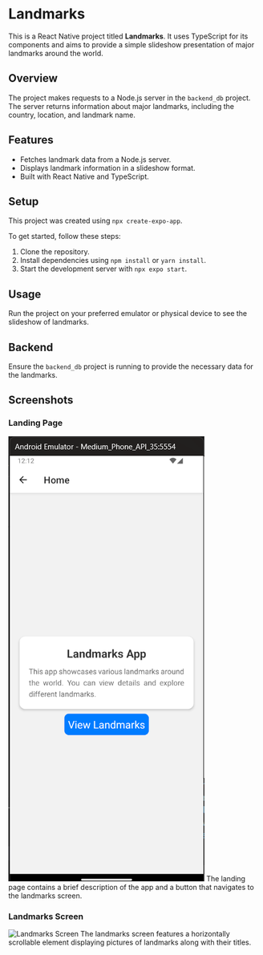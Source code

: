 # Landmarks

This is a React Native project titled **Landmarks**. It uses TypeScript for its components and aims to provide a simple slideshow presentation of major landmarks around the world.

## Overview

The project makes requests to a Node.js server in the `backend_db` project. The server returns information about major landmarks, including the country, location, and landmark name.

## Features

- Fetches landmark data from a Node.js server.
- Displays landmark information in a slideshow format.
- Built with React Native and TypeScript.

## Setup

This project was created using `npx create-expo-app`.

To get started, follow these steps:

1. Clone the repository.
2. Install dependencies using `npm install` or `yarn install`.
3. Start the development server with `npx expo start`.

## Usage

Run the project on your preferred emulator or physical device to see the slideshow of landmarks.

## Backend

Ensure the `backend_db` project is running to provide the necessary data for the landmarks.
## Screenshots

### Landing Page
![Landing Page](./assets/screenshots/landing_page.png)
The landing page contains a brief description of the app and a button that navigates to the landmarks screen.

### Landmarks Screen
![Landmarks Screen](./assets/screenshots/landmarks_screen.png)
The landmarks screen features a horizontally scrollable element displaying pictures of landmarks along with their titles.